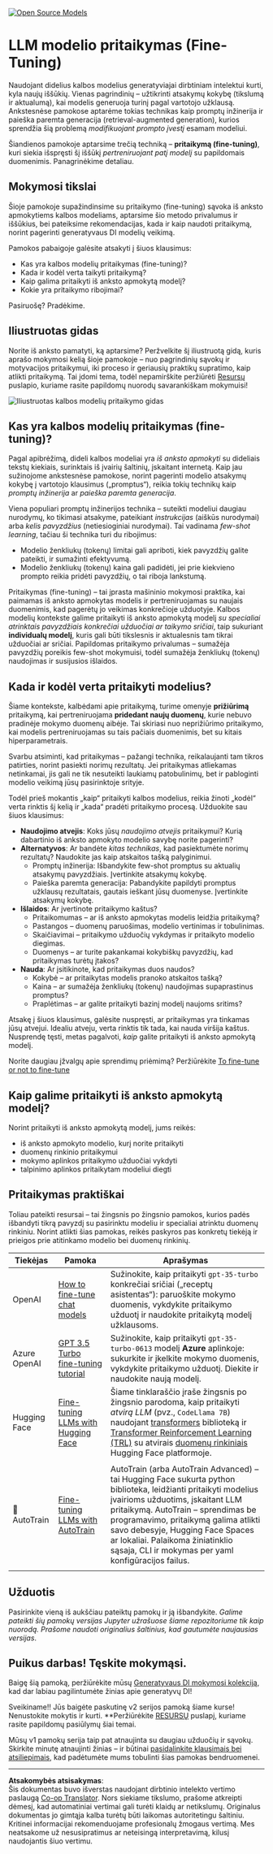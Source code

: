 <!--
CO_OP_TRANSLATOR_METADATA:
{
  "original_hash": "68664f7e754a892ae1d8d5e2b7bd2081",
  "translation_date": "2025-08-25T12:43:06+00:00",
  "source_file": "18-fine-tuning/README.md",
  "language_code": "lt"
}
-->
[![Open Source Models](../../../translated_images/18-lesson-banner.f30176815b1a5074fce9cceba317720586caa99e24001231a92fd04eeb54a121.lt.png)](https://aka.ms/gen-ai-lesson18-gh?WT.mc_id=academic-105485-koreyst)

# LLM modelio pritaikymas (Fine-Tuning)

Naudojant didelius kalbos modelius generatyviajai dirbtiniam intelektui kurti, kyla naujų iššūkių. Vienas pagrindinių – užtikrinti atsakymų kokybę (tikslumą ir aktualumą), kai modelis generuoja turinį pagal vartotojo užklausą. Ankstesnėse pamokose aptarėme tokias technikas kaip promptų inžinerija ir paieška paremta generacija (retrieval-augmented generation), kurios sprendžia šią problemą _modifikuojant prompto įvestį_ esamam modeliui.

Šiandienos pamokoje aptarsime trečią techniką – **pritaikymą (fine-tuning)**, kuri siekia išspręsti šį iššūkį _pertreniruojant patį modelį_ su papildomais duomenimis. Panagrinėkime detaliau.

## Mokymosi tikslai

Šioje pamokoje supažindinsime su pritaikymo (fine-tuning) sąvoka iš anksto apmokytiems kalbos modeliams, aptarsime šio metodo privalumus ir iššūkius, bei pateiksime rekomendacijas, kada ir kaip naudoti pritaikymą, norint pagerinti generatyvaus DI modelių veikimą.

Pamokos pabaigoje galėsite atsakyti į šiuos klausimus:

- Kas yra kalbos modelių pritaikymas (fine-tuning)?
- Kada ir kodėl verta taikyti pritaikymą?
- Kaip galima pritaikyti iš anksto apmokytą modelį?
- Kokie yra pritaikymo ribojimai?

Pasiruošę? Pradėkime.

## Iliustruotas gidas

Norite iš anksto pamatyti, ką aptarsime? Peržvelkite šį iliustruotą gidą, kuris aprašo mokymosi kelią šioje pamokoje – nuo pagrindinių sąvokų ir motyvacijos pritaikymui, iki proceso ir geriausių praktikų supratimo, kaip atlikti pritaikymą. Tai įdomi tema, todėl nepamirškite peržiūrėti [Resursų](./RESOURCES.md?WT.mc_id=academic-105485-koreyst) puslapio, kuriame rasite papildomų nuorodų savarankiškam mokymuisi!

![Iliustruotas kalbos modelių pritaikymo gidas](../../../translated_images/18-fine-tuning-sketchnote.11b21f9ec8a703467a120cb79a28b5ac1effc8d8d9d5b31bbbac6b8640432e14.lt.png)

## Kas yra kalbos modelių pritaikymas (fine-tuning)?

Pagal apibrėžimą, dideli kalbos modeliai yra _iš anksto apmokyti_ su dideliais tekstų kiekiais, surinktais iš įvairių šaltinių, įskaitant internetą. Kaip jau sužinojome ankstesnėse pamokose, norint pagerinti modelio atsakymų kokybę į vartotojo klausimus („promptus“), reikia tokių technikų kaip _promptų inžinerija_ ar _paieška paremta generacija_.

Viena populiari promptų inžinerijos technika – suteikti modeliui daugiau nurodymų, ko tikimasi atsakyme, pateikiant _instrukcijas_ (aiškūs nurodymai) arba _kelis pavyzdžius_ (netiesioginiai nurodymai). Tai vadinama _few-shot learning_, tačiau ši technika turi du ribojimus:

- Modelio ženkliukų (tokenų) limitai gali apriboti, kiek pavyzdžių galite pateikti, ir sumažinti efektyvumą.
- Modelio ženkliukų (tokenų) kaina gali padidėti, jei prie kiekvieno prompto reikia pridėti pavyzdžių, o tai riboja lankstumą.

Pritaikymas (fine-tuning) – tai įprasta mašininio mokymosi praktika, kai paimamas iš anksto apmokytas modelis ir pertreniruojamas su naujais duomenimis, kad pagerėtų jo veikimas konkrečioje užduotyje. Kalbos modelių kontekste galime pritaikyti iš anksto apmokytą modelį _su specialiai atrinktais pavyzdžiais konkrečiai užduočiai ar taikymo sričiai_, taip sukuriant **individualų modelį**, kuris gali būti tikslesnis ir aktualesnis tam tikrai užduočiai ar sričiai. Papildomas pritaikymo privalumas – sumažėja pavyzdžių poreikis few-shot mokymuisi, todėl sumažėja ženkliukų (tokenų) naudojimas ir susijusios išlaidos.

## Kada ir kodėl verta pritaikyti modelius?

Šiame kontekste, kalbėdami apie pritaikymą, turime omenyje **prižiūrimą** pritaikymą, kai pertreniruojama **pridedant naujų duomenų**, kurie nebuvo pradinėje mokymo duomenų aibėje. Tai skiriasi nuo neprižiūrimo pritaikymo, kai modelis pertreniruojamas su tais pačiais duomenimis, bet su kitais hiperparametrais.

Svarbu atsiminti, kad pritaikymas – pažangi technika, reikalaujanti tam tikros patirties, norint pasiekti norimų rezultatų. Jei pritaikymas atliekamas netinkamai, jis gali ne tik nesuteikti laukiamų patobulinimų, bet ir pabloginti modelio veikimą jūsų pasirinktoje srityje.

Todėl prieš mokantis „kaip“ pritaikyti kalbos modelius, reikia žinoti „kodėl“ verta rinktis šį kelią ir „kada“ pradėti pritaikymo procesą. Užduokite sau šiuos klausimus:

- **Naudojimo atvejis**: Koks jūsų _naudojimo atvejis_ pritaikymui? Kurią dabartinio iš anksto apmokyto modelio savybę norite pagerinti?
- **Alternatyvos**: Ar bandėte _kitas technikas_, kad pasiektumėte norimų rezultatų? Naudokite jas kaip atskaitos tašką palyginimui.
  - Promptų inžinerija: Išbandykite few-shot promptus su aktualių atsakymų pavyzdžiais. Įvertinkite atsakymų kokybę.
  - Paieška paremta generacija: Pabandykite papildyti promptus užklausų rezultatais, gautais ieškant jūsų duomenyse. Įvertinkite atsakymų kokybę.
- **Išlaidos**: Ar įvertinote pritaikymo kaštus?
  - Pritaikomumas – ar iš anksto apmokytas modelis leidžia pritaikymą?
  - Pastangos – duomenų paruošimas, modelio vertinimas ir tobulinimas.
  - Skaičiavimai – pritaikymo užduočių vykdymas ir pritaikyto modelio diegimas.
  - Duomenys – ar turite pakankamai kokybiškų pavyzdžių, kad pritaikymas turėtų įtakos?
- **Nauda**: Ar įsitikinote, kad pritaikymas duos naudos?
  - Kokybė – ar pritaikytas modelis pranoko atskaitos tašką?
  - Kaina – ar sumažėja ženkliukų (tokenų) naudojimas supaprastinus promptus?
  - Praplėtimas – ar galite pritaikyti bazinį modelį naujoms sritims?

Atsakę į šiuos klausimus, galėsite nuspręsti, ar pritaikymas yra tinkamas jūsų atvejui. Idealiu atveju, verta rinktis tik tada, kai nauda viršija kaštus. Nusprendę tęsti, metas pagalvoti, _kaip_ galite pritaikyti iš anksto apmokytą modelį.

Norite daugiau įžvalgų apie sprendimų priėmimą? Peržiūrėkite [To fine-tune or not to fine-tune](https://www.youtube.com/watch?v=0Jo-z-MFxJs)

## Kaip galime pritaikyti iš anksto apmokytą modelį?

Norint pritaikyti iš anksto apmokytą modelį, jums reikės:

- iš anksto apmokyto modelio, kurį norite pritaikyti
- duomenų rinkinio pritaikymui
- mokymo aplinkos pritaikymo užduočiai vykdyti
- talpinimo aplinkos pritaikytam modeliui diegti

## Pritaikymas praktiškai

Toliau pateikti resursai – tai žingsnis po žingsnio pamokos, kurios padės išbandyti tikrą pavyzdį su pasirinktu modeliu ir specialiai atrinktu duomenų rinkiniu. Norint atlikti šias pamokas, reikės paskyros pas konkretų tiekėją ir prieigos prie atitinkamo modelio bei duomenų rinkinių.

| Tiekėjas     | Pamoka                                                                                                                                                                       | Aprašymas                                                                                                                                                                                                                                                                                                                                                                                                                        |
| ------------ | ------------------------------------------------------------------------------------------------------------------------------------------------------------------------------ | ---------------------------------------------------------------------------------------------------------------------------------------------------------------------------------------------------------------------------------------------------------------------------------------------------------------------------------------------------------------------------------------------------------------------------------- |
| OpenAI       | [How to fine-tune chat models](https://github.com/openai/openai-cookbook/blob/main/examples/How_to_finetune_chat_models.ipynb?WT.mc_id=academic-105485-koreyst)                | Sužinokite, kaip pritaikyti `gpt-35-turbo` konkrečiai sričiai („receptų asistentas“): paruoškite mokymo duomenis, vykdykite pritaikymo užduotį ir naudokite pritaikytą modelį užklausoms.                                                                                                                                                                                                                                              |
| Azure OpenAI | [GPT 3.5 Turbo fine-tuning tutorial](https://learn.microsoft.com/azure/ai-services/openai/tutorials/fine-tune?tabs=python-new%2Ccommand-line?WT.mc_id=academic-105485-koreyst) | Sužinokite, kaip pritaikyti `gpt-35-turbo-0613` modelį **Azure** aplinkoje: sukurkite ir įkelkite mokymo duomenis, vykdykite pritaikymo užduotį. Diekite ir naudokite naują modelį.                                                                                                                                                                                                                                                                 |
| Hugging Face | [Fine-tuning LLMs with Hugging Face](https://www.philschmid.de/fine-tune-llms-in-2024-with-trl?WT.mc_id=academic-105485-koreyst)                                               | Šiame tinklaraščio įraše žingsnis po žingsnio parodoma, kaip pritaikyti _atvirą LLM_ (pvz., `CodeLlama 7B`) naudojant [transformers](https://huggingface.co/docs/transformers/index?WT.mc_id=academic-105485-koreyst) biblioteką ir [Transformer Reinforcement Learning (TRL)](https://huggingface.co/docs/trl/index?WT.mc_id=academic-105485-koreyst]) su atvirais [duomenų rinkiniais](https://huggingface.co/docs/datasets/index?WT.mc_id=academic-105485-koreyst) Hugging Face platformoje. |
|              |                                                                                                                                                                                |                                                                                                                                                                                                                                                                                                                                                                                                                                    |
| 🤗 AutoTrain | [Fine-tuning LLMs with AutoTrain](https://github.com/huggingface/autotrain-advanced/?WT.mc_id=academic-105485-koreyst)                                                         | AutoTrain (arba AutoTrain Advanced) – tai Hugging Face sukurta python biblioteka, leidžianti pritaikyti modelius įvairioms užduotims, įskaitant LLM pritaikymą. AutoTrain – sprendimas be programavimo, pritaikymą galima atlikti savo debesyje, Hugging Face Spaces ar lokaliai. Palaikoma žiniatinklio sąsaja, CLI ir mokymas per yaml konfigūracijos failus.                                                                               |
|              |                                                                                                                                                                                |                                                                                                                                                                                                                                                                                                                                                                                                                                    |

## Užduotis

Pasirinkite vieną iš aukščiau pateiktų pamokų ir ją išbandykite. _Galime pateikti šių pamokų versijas Jupyter užrašuose šiame repozitoriume tik kaip nuorodą. Prašome naudoti originalius šaltinius, kad gautumėte naujausias versijas_.

## Puikus darbas! Tęskite mokymąsi.

Baigę šią pamoką, peržiūrėkite mūsų [Generatyvaus DI mokymosi kolekciją](https://aka.ms/genai-collection?WT.mc_id=academic-105485-koreyst), kad dar labiau pagilintumėte žinias apie generatyvų DI!

Sveikiname!! Jūs baigėte paskutinę v2 serijos pamoką šiame kurse! Nenustokite mokytis ir kurti. \*\*Peržiūrėkite [RESURSŲ](RESOURCES.md?WT.mc_id=academic-105485-koreyst) puslapį, kuriame rasite papildomų pasiūlymų šiai temai.

Mūsų v1 pamokų serija taip pat atnaujinta su daugiau užduočių ir sąvokų. Skirkite minutę atnaujinti žinias – ir būtinai [pasidalinkite klausimais bei atsiliepimais](https://github.com/microsoft/generative-ai-for-beginners/issues?WT.mc_id=academic-105485-koreyst), kad padėtumėte mums tobulinti šias pamokas bendruomenei.

---

**Atsakomybės atsisakymas**:  
Šis dokumentas buvo išverstas naudojant dirbtinio intelekto vertimo paslaugą [Co-op Translator](https://github.com/Azure/co-op-translator). Nors siekiame tikslumo, prašome atkreipti dėmesį, kad automatiniai vertimai gali turėti klaidų ar netikslumų. Originalus dokumentas jo gimtąja kalba turėtų būti laikomas autoritetingu šaltiniu. Kritinei informacijai rekomenduojame profesionalų žmogaus vertimą. Mes neatsakome už nesusipratimus ar neteisingą interpretavimą, kilusį naudojantis šiuo vertimu.